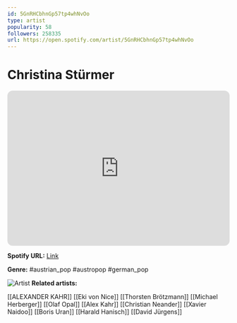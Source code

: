 ```yaml
---
id: 5GnRHCbhnGp57tp4whNvOo
type: artist
popularity: 58
followers: 258335
url: https://open.spotify.com/artist/5GnRHCbhnGp57tp4whNvOo
---
```

# Christina Stürmer

<iframe style="border-radius:12px" src="https://open.spotify.com/embed/artist/5GnRHCbhnGp57tp4whNvOo" width="100%" height="352" frameBorder="0" allowfullscreen="" allow="autoplay; clipboard-write; encrypted-media; fullscreen; picture-in-picture" loading="lazy"></iframe>

**Spotify URL:** [Link](https://open.spotify.com/artist/5GnRHCbhnGp57tp4whNvOo)

**Genre:**  #austrian_pop #austropop #german_pop

![Artist](https://i.scdn.co/image/ab6761610000e5eb12c9c3b2b1d9fcbf0c6c99d6)
**Related artists:**

[[ALEXANDER KAHR]]
[[Eki von Nice]]
[[Thorsten Brötzmann]]
[[Michael Herberger]]
[[Olaf Opal]]
[[Alex Kahr]]
[[Christian Neander]]
[[Xavier Naidoo]]
[[Boris Uran]]
[[Harald Hanisch]]
[[David Jürgens]]
